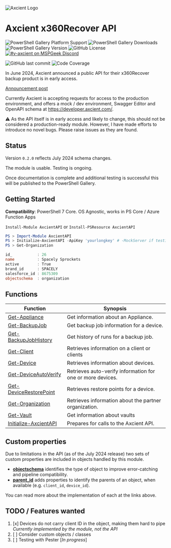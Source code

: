 ![Axcient Logo](https://axcient.com/wp-content/webp-express/webp-images/doc-root/wp-content/uploads/2023/11/logo_main.png.webp)
# Axcient x360Recover API

![PowerShell Gallery Platform Support](https://img.shields.io/powershellgallery/p/axcientapi)
![PowerShell Gallery Downloads](https://img.shields.io/powershellgallery/dt/axcientapi)
![PowerShell Gallery Version](https://img.shields.io/powershellgallery/v/axcientapi)
![GitHub License](https://img.shields.io/github/license/adamburley/AxcientAPI)
[![#v-axcient on MSPGeek Discord](https://img.shields.io/discord/801971115013963818?logo=discord&logoColor=white&label=MSPGeek%20%23v-axcient)](https://discord.com/channels/801971115013963818/1020766171978543204)

![GitHub last commit](https://img.shields.io/github/last-commit/adamburley/AxcientAPI)
![Code Coverage](https://img.shields.io/badge/coverage-86%25-yellow.svg?maxAge=60)

In June 2024, Axcient announced a public API for their x360Recover backup product is in early access.

[Announcement post](https://axcient.com/blog/axcient-public-apis/)

Currently Axcient is accepting requests for access to the production environment, and offers a mock / dev environment, Swagger Editor and OpenAPI schema at https://developer.axcient.com/.

⚠️ As the API itself is in early access and likely to change, this should not be considered a production-ready module. However, I have made efforts to introduce no novel bugs. Please raise issues as they are found.

## Status

Version `0.2.0` reflects July 2024 schema changes.

The module is usable. Testing is ongoing.

Once documentation is complete and additional testing is successful this will be published to the PowerShell Gallery.

## Getting Started

**Compatibility**: PowerShell 7 Core. OS Agnostic, works in PS Core / Azure Function Apps

```Install-Module AxcientAPI``` or ```Install-PSResource AxcientAPI```

```PowerShell
PS > Import-Module AxcientAPI
PS > Initialize-AxcientAPI -ApiKey 'yourlongkey' # -MockServer if testing against the Mock endpoint
PS > Get-Organization

id_           : 26
name          : Spacely Sprockets
active        : True
brand_id      : SPACELY
salesforce_id : 8675309
objectschema  : organization

```

## Functions

| Function | Synopsis |
| --- | --- |
| [Get-Appliance](./docs/Get-Appliance.md) | Get information about an Appliance. |
| [Get-BackupJob](./docs/Get-BackupJob.md) | Get backup job information for a device. |
| [Get-BackupJobHistory](./docs/Get-BackupJobHistory.md) | Get history of runs for a backup job. |
| [Get-Client](./docs/Get-Client.md) | Retrieves information on a client or clients |
| [Get-Device](./docs/Get-Device.md) | Retrieves information about devices. |
| [Get-DeviceAutoVerify](./docs/Get-DeviceAutoVerify.md) | Retrieves auto-verify information for one or more devices. |
| [Get-DeviceRestorePoint](./docs/Get-DeviceRestorePoint.md) | Retrieves restore points for a device. |
| [Get-Organization](./docs/Get-Organization.md) | Retrieves information about the partner organization. |
| [Get-Vault](./docs/Get-Vault.md) | Get information about vaults |
| [Initialize-AxcientAPI](./docs/Initialize-AxcientAPI.md) | Prepares for calls to the Axcient API. |

## Custom properties

Due to limitations in the API (as of the July 2024 release) two sets of custom properties are included in objects handled by this module.

- **[objectschema](ApiNotes.md#schema-property)** identifies the type of object to improve error-catching and pipeline compatibility.
- **[parent_id](ApiNotes.md#parent-id-properties)** adds properties to identify the parents of an object, when available (e.g. `client_id`, `device_id`).

You can read more about the implementation of each at the links above.

## TODO / Features wanted

1. [x] Devices do not carry client ID in the object, making them hard to pipe _Currently implemented by the module, not the API_
2. [ ] Consider custom objects / classes
3. [ ] Testing with Pester [*In progress*]




